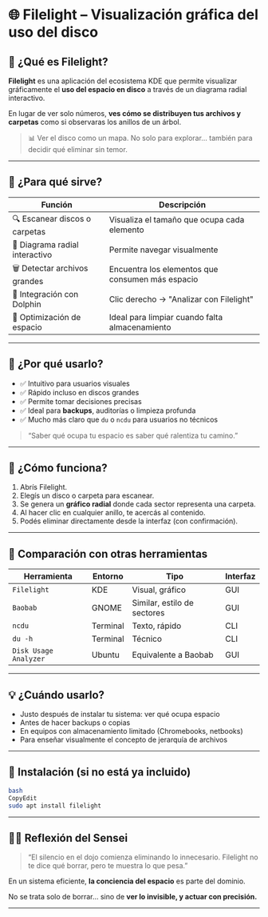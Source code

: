 # 🌐 **Filelight – Visualización gráfica del uso del disco**

## 📌 ¿Qué es Filelight?

**Filelight** es una aplicación del ecosistema KDE que permite visualizar gráficamente el **uso del espacio en disco** a través de un diagrama radial interactivo.

En lugar de ver solo números, **ves cómo se distribuyen tus archivos y carpetas** como si observaras los anillos de un árbol.

> 📊 Ver el disco como un mapa. No solo para explorar… también para decidir qué eliminar sin temor.
> 

---

## 🧩 ¿Para qué sirve?

| Función | Descripción |
| --- | --- |
| 🔍 Escanear discos o carpetas | Visualiza el tamaño que ocupa cada elemento |
| 🌈 Diagrama radial interactivo | Permite navegar visualmente |
| 🗑️ Detectar archivos grandes | Encuentra los elementos que consumen más espacio |
| 🧭 Integración con Dolphin | Clic derecho → "Analizar con Filelight" |
| 💾 Optimización de espacio | Ideal para limpiar cuando falta almacenamiento |

---

## 🎯 ¿Por qué usarlo?

- ✅ Intuitivo para usuarios visuales
- ✅ Rápido incluso en discos grandes
- ✅ Permite tomar decisiones precisas
- ✅ Ideal para **backups**, auditorías o limpieza profunda
- ✅ Mucho más claro que `du` o `ncdu` para usuarios no técnicos

> “Saber qué ocupa tu espacio es saber qué ralentiza tu camino.”
> 

---

## 🔧 ¿Cómo funciona?

1. Abrís Filelight.
2. Elegís un disco o carpeta para escanear.
3. Se genera un **gráfico radial** donde cada sector representa una carpeta.
4. Al hacer clic en cualquier anillo, te acercás al contenido.
5. Podés eliminar directamente desde la interfaz (con confirmación).

---

## 🧠 Comparación con otras herramientas

| Herramienta | Entorno | Tipo | Interfaz |
| --- | --- | --- | --- |
| `Filelight` | KDE | Visual, gráfico | GUI |
| `Baobab` | GNOME | Similar, estilo de sectores | GUI |
| `ncdu` | Terminal | Texto, rápido | CLI |
| `du -h` | Terminal | Técnico | CLI |
| `Disk Usage Analyzer` | Ubuntu | Equivalente a Baobab | GUI |

---

## 💡 ¿Cuándo usarlo?

- Justo después de instalar tu sistema: ver qué ocupa espacio
- Antes de hacer backups o copias
- En equipos con almacenamiento limitado (Chromebooks, netbooks)
- Para enseñar visualmente el concepto de jerarquía de archivos

---

## 🚀 Instalación (si no está ya incluido)

```bash
bash
CopyEdit
sudo apt install filelight

```

---

## 🧘‍♂️ Reflexión del Sensei

> “El silencio en el dojo comienza eliminando lo innecesario. Filelight no te dice qué borrar, pero te muestra lo que pesa.”
> 

En un sistema eficiente, **la conciencia del espacio** es parte del dominio.

No se trata solo de borrar… sino de **ver lo invisible, y actuar con precisión.**

---
